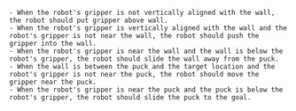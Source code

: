 
    - When the robot's gripper is not vertically aligned with the wall, the robot should put gripper above wall.
    - When the robot's gripper is vertically aligned with the wall and the robot's gripper is not near the wall, the robot should push the gripper into the wall.
    - When the robot's gripper is near the wall and the wall is below the robot's gripper, the robot should slide the wall away from the puck.
    - When the wall is between the puck and the target location and the robot's gripper is not near the puck, the robot should move the gripper near the puck.
    - When the robot's gripper is near the puck and the puck is below the robot's gripper, the robot should slide the puck to the goal.